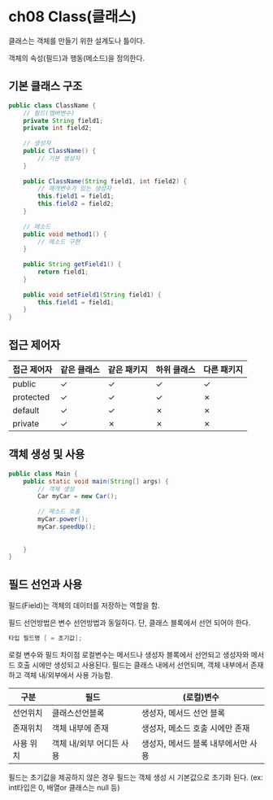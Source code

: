 # ch08 Class(클래스)

클래스는 객체를 만들기 위한 설계도나 틀이다. 

객체의 속성(필드)과 행동(메소드)을 정의한다.

## 기본 클래스 구조

```java
public class ClassName {
    // 필드(멤버변수)
    private String field1;
    private int field2;
    
    // 생성자
    public ClassName() {
        // 기본 생성자
    }
    
    public ClassName(String field1, int field2) {
        // 매개변수가 있는 생성자
        this.field1 = field1;
        this.field2 = field2;
    }
    
    // 메소드
    public void method1() {
        // 메소드 구현
    }
    
    public String getField1() {
        return field1;
    }
    
    public void setField1(String field1) {
        this.field1 = field1;
    }
}
```

## 접근 제어자

| 접근 제어자 | 같은 클래스 | 같은 패키지 | 하위 클래스 | 다른 패키지 |
|------------|------------|------------|------------|------------|
| public     | ✓          | ✓          | ✓          | ✓          |
| protected  | ✓          | ✓          | ✓          | ✗          |
| default    | ✓          | ✓          | ✗          | ✗          |
| private    | ✓          | ✗          | ✗          | ✗          |


## 객체 생성 및 사용

```java
public class Main {
    public static void main(String[] args) {
        // 객체 생성
        Car myCar = new Car();
        
        // 메소드 호출
        myCar.power();
        myCar.speedUp();
        
        
    }
}
```
## 필드 선언과 사용
필드(Field)는 객체의 데이터를 저장하는 역할을 함.

필드 선언방법은 변수 선언방법과 동일하다.
단, 클래스 블록에서 선언 되어야 한다.
```java
타입 필드명 [ = 초기값]; 
```

로컬 변수와 필드 차이점
로컬변수는 메서드나 생성자 블록에서 선언되고 생성자와 메서드 호출 시에만 생성되고 사용된다.
필드는 클래스 내에서 선언되며, 객체 내부에서 존재하고 객체 내/외부에서 사용 가능함.


| 구분    | 필드             | (로컬)변수               |
|-------|----------------|----------------------|
| 선언위치  | 클래스선언블록        | 생성자, 메서드 선언 블록       |
| 존재위치  | 객체 내부에 존재      | 생성자, 메소드 호출 시에만 존재   |
| 사용 위치 | 객체 내/외부 어디든 사용 | 생성자, 메서드 블록 내부에서만 사용 |

필드는 초기값을 제공하지 않은 경우 필드는 객체 생성 시 기본값으로 초기화 된다.
(ex: int타입은 0, 배열or 클래스는 null 등)
